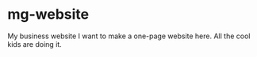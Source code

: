 # mg-website
My business website
I want to make a one-page website here. All the cool kids are doing it.
